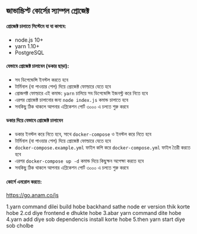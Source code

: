 ## জাভাস্ক্রিপ্ট কোর্সের স্যাম্পল প্রোজেক্ট

#### প্রোজেক্ট চালাতে সিস্টেমে যা যা কাগবে:

* node.js 10+
* yarn 1.10+ 
* PostgreSQL

#### যেভাবে প্রোজেক্ট চালাবেন (ডকার ছাড়া): 

* সব ডিপেন্ডেন্সি ইনস্টল করতে হবে
* টার্মিনাল (বা পাওয়ার শেল) দিয়ে প্রোজেক্ট ফোল্ডারে যেতে হবে
* প্রোজপক্ট ফোল্ডারে এই কমান্ড: `yarn` চালিয়ে সব ডিপেন্ডেন্সি ইজনস্ট্ল করে নিতে হবে
* এরপর প্রোজেক্ট চালানোর জন্য `node index.js` কমান্ড চালাতে হবে
* সবকিছু ঠিক থাকলে আপনার এপ্লিকেশন পোর্ট ৩০০০ এ চলতে শুরু করবে

#### ডকার দিয়ে যেভাবে প্রোজেক্ট চালাবেন

* ডকার ইনস্টল করে নিতে হবে, সাথে `docker-compose` ও ইনস্টল করে নিতে হবে
* টার্মিনাল (বা পাওয়ার শেল) দিয়ে প্রোজেক্ট ফোল্ডারে যেতে হবে
* `docker-compose.example.yml` ফাইল কপি করে `docker-compose.yml` ফাইল তৈরী করতে হবে
* এরপর `docker-compose up -d` কমান্ড দিয়ে কিছুক্ষন অপেক্ষা করতে হবে
* সবকিছু ঠিক থাকলে আপনার এপ্লিকেশন পোর্ট ৩০০০ এ চলতে শুরু করবে

#### কোর্সে এনরোল করতে:

https://go.anam.co/js




1.yarn command dilei build hobe backhand sathe node er version thik korte hobe
2.cd diye frontend e dhukte hobe
3.abar yarn command dite hobe
4.yarn add diye sob dependencis install korte hobe
5.then yarn start diye sob cholbe
